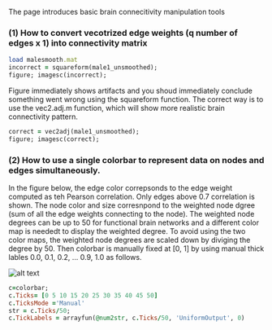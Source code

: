 The page introduces basic brain connecitivity manipulation tools

### (1) How to convert vecotrized edge weights (q number of edges x 1) into connectivity matrix

```ruby 
load malesmooth.mat
incorrect = squareform(male1_unsmoothed);
figure; imagesc(incorrect); 
```
Figure immediately shows artifacts and you shoud immediately conclude something went wrong using the squareform function. The correct way is to use the vec2.adj.m function, which will show more realistic brain connectivity pattern.

```ruby
correct = vec2adj(male1_unsmoothed); 
figure; imagesc(correct);
```



### (2) How to use a single colorbar to represent data on nodes and edges simultaneously. 
In the figure below, the edge color correpsonds to the edge weight computed as teh Pearson correlation. Only edges above 0.7 correlation is shown. The node color and size corresnpond to the weighted node dgree (sum of all the edge weights connecting to the node). The weighted node degrees can be up to 50 for functional brain networks and a different color map is neededt to display the weighted degree. To avoid using the two color maps, the weighted node degrees are scaled down by diviging the degree by 50. Then colorbar is manually fixed at [0, 1] by using manual thick lables 0.0, 0.1, 0.2, ... 0.9, 1.0 as follows.

![alt text](https://github.com/laplcebeltrami/networktools/blob/main/degreemap.jpg?raw=true)

```ruby
c=colorbar;
c.Ticks= [0 5 10 15 20 25 30 35 40 45 50]
c.TicksMode ='Manual'
str = c.Ticks/50;
c.TickLabels = arrayfun(@num2str, c.Ticks/50, 'UniformOutput', 0) 
```
